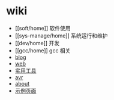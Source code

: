 # wiki

* [[soft/home]] 软件使用
* [[sys-manage/home]] 系统运行和维护
* [[dev/home]] 开发 
* [[gcc/home]] gcc 相关
* [blog](blog/index) 
* [web](web/index) 
* [实用工具](utility/index) 
* [avr](avr/index) 
* [about](about) 
* [示例页面](test/home)